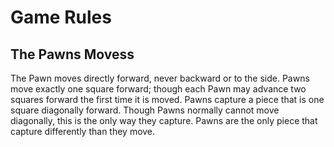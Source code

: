 # Game Rules

## The Pawns Movess
The Pawn moves directly forward, never backward or to the side. Pawns move exactly one square forward; though each Pawn may advance two squares forward the first time it is moved. Pawns capture a piece that is one square diagonally forward. Though Pawns normally cannot move diagonally, this is the only way they capture. Pawns are the only piece that capture differently than they move.
